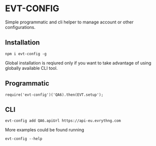 # EVT-CONFIG

Simple programmatic and cli helper to manage account or other configurations.

## Installation

```
npm i evt-config -g
```
Global installation is reqiured only if you want to take advantage of using globally available CLI tool.

## Programmatic

```
require('evt-config')('QA6).then(EVT.setup');
```

## CLI

```
evt-config add QA6.apiUrl https://api-eu.evrythng.com
```
More examples could be found running
```
evt-config --help
```
